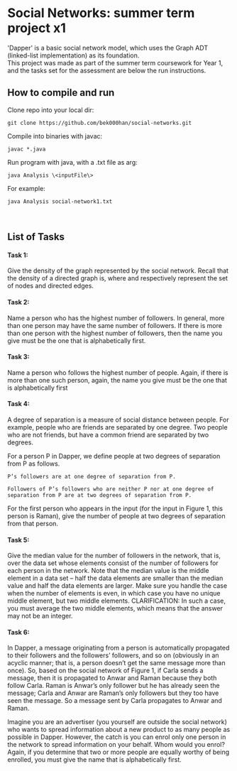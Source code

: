 # Social Networks: summer term project x1

'Dapper' is a basic social network model, which uses the Graph ADT (linked-list implementation) as its foundation. <br>
This project was made as part of the summer term coursework for Year 1, and the tasks set for the assessment are below the run instructions.

## How to compile and run
Clone repo into your local dir:
```
git clone https://github.com/bek000han/social-networks.git
```
Compile into binaries with javac:
```
javac *.java
```
Run program with java, with a .txt file as arg:
```
java Analysis \<inputFile\>
```
For example:
```
java Analysis social-network1.txt
```
<br>

## List of Tasks
#### Task 1: 
Give the density of the graph represented by the social network. Recall that the density of a directed graph is, where and respectively represent the set of nodes and directed edges.

#### Task 2: 
Name a person who has the highest number of followers. In general, more than one person may have the same number of followers. If there is more than one person with the highest number of followers, then the name you give must be the one that is alphabetically first.

#### Task 3: 
Name a person who follows the highest number of people. Again, if there is more than one such person, again, the name you give must be the one that is alphabetically first

#### Task 4: 
A degree of separation is a measure of social distance between people. For example, people who are friends are separated by one degree. Two people who are not friends, but have a common friend are separated by two degrees.

For a person P in Dapper, we define people at two degrees of separation from P as follows.

    P’s followers are at one degree of separation from P.

    Followers of P’s followers who are neither P nor at one degree of separation from P are at two degrees of separation from P.

For the first person who appears in the input (for the input in Figure 1, this person is Raman), give the number of people at two degrees of separation from that person.

#### Task 5: 
Give the median value for the number of followers in the network, that is, over the data set whose elements consist of the number of followers for each person in the network. Note that the median value is the middle element in a data set – half the data elements are smaller than the median value and half the data elements are larger. Make sure you handle the case when the number of elements is even, in which case you have no unique middle element, but two middle elements. CLARIFICATION: In such a case, you must average the two middle elements, which means that the answer may not be an integer.

#### Task 6: 
In Dapper, a message originating from a person is automatically propagated to their followers and the followers’ followers, and so on (obviously in an acyclic manner; that is, a person doesn’t get the same message more than once). So, based on the social network of Figure 1, if Carla sends a message, then it is propagated to Anwar and Raman because they both follow Carla. Raman is Anwar’s only follower but he has already seen the message; Carla and Anwar are Raman’s only followers but they too have seen the message. So a message sent by Carla propagates to Anwar and Raman.

Imagine you are an advertiser (you yourself are outside the social network) who wants to spread information about a new product to as many people as possible in Dapper. However, the catch is you can enrol only one person in the network to spread information on your behalf. Whom would you enrol? Again, if you determine that two or more people are equally worthy of being enrolled, you must give the name that is alphabetically first.
